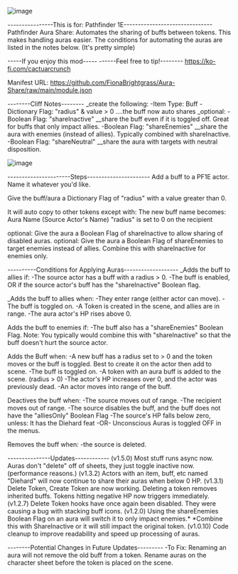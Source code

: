 ![image](https://i.imgur.com/K82oBFy.png)


----------------This is for: Pathfinder 1E-------------------------------
Pathfinder Aura Share: Automates the sharing of buffs between tokens. This makes handling auras easier. The conditions for automating the auras are listed in the notes below. (It's pretty simple)

-----If you enjoy this mod-----
------Feel free to tip!--------
https://ko-fi.com/cactuarcrunch


Manifest URL: https://github.com/FionaBrightgrass/Aura-Share/raw/main/module.json


--------Cliff Notes--------
_create the following:
-Item Type: Buff
-Dictionary Flag: "radius" & value > 0
....the buff  now auto shares
_optional:
-Boolean Flag: "shareInactive"    __share the buff even if it is toggled off. Great for buffs that only impact allies.
-Boolean Flag: "shareEnemies"     __share the aura with enemies (instead of allies). Typically combined with shareInactive.
-Boolean Flag: "shareNeutral"     __share the aura with targets with neutral disposition.

![image](https://i.imgur.com/zRj6ITb.png)


----------------------Steps----------------------
Add a buff to a PF1E actor. Name it whatever you'd like.

Give the buff/aura a Dictionary Flag of "radius" with a value greater than 0.

It will auto copy to other tokens except with:
The new buff name becomes: Aura Name (Source Actor's Name)
"radius" is set to 0 on the recipient 

optional: Give the aura a Boolean Flag of shareInactive to allow sharing of disabled auras. 
optional: Give the aura a Boolean Flag of shareEnemies to target enemies instead of allies. Combine this with shareInactive for enemies only. 



----------Conditions for Applying Auras-------------------
_Adds the buff to allies if:
-The source actor has a buff with a radius > 0.
-The buff is enabled, OR if the source actor's buff has the "shareInactive" Boolean flag.

_Adds the buff to allies when:
-They enter range (either actor can move).
-The buff is toggled on.
-A Token is created in the scene, and allies are in range.
-The aura actor's HP rises above 0.

Adds the buff to enemies if:
-The buff also has a "shareEnemies" Boolean Flag. Note: You typically would combine this with "shareInactive" so that the buff doesn't hurt the source actor.
 
Adds the Buff when:
-A new buff has a radius set to > 0 and the token moves or the buff is toggled. Best to create it on the actor then add to scene.
-The buff is toggled on.
-A token with an aura buff is added to the scene. (radius > 0)
-The actor's HP increases over 0, and the actor was previously dead.
-An actor moves into range of the buff.

Deactives the buff when:
-The source moves out of range.
-The recipient moves out of range.
-The source disables the buff, and the buff does not have the "alliesOnly" Boolean Flag
-The source's HP falls below zero, unless: It has the Diehard feat -OR- Unconscious Auras is toggled OFF in the menus.

Removes the buff when:
-the source is deleted.





---------------Updates------------
(v1.5.0)  Most stuff runs async now. Auras don't "delete" off of sheets, they just toggle inactive now. (performance reasons.)
(v1.3.2)  Actors with an item, buff, etc named "Diehard" will now continue to share their auras when below 0 HP.
(v1.3.1)  Delete Token, Create Token are now working. Deleting a token removes inherited buffs. Tokens hitting negative HP now triggers immediately.
(v1.2.7)  Delete Token hooks have once again been disabled. They were causing a bug with stacking buff icons.
(v1.2.0)  Using the shareEnemies Boolean Flag on an aura will switch it to only impact enemies.* 
          *Combine this with ShareInactive or it will still impact the original token.
(v1.0.10) Code cleanup to improve readability and speed up processing of auras.




--------Potential Changes in Future Updates---------
-To Fix: Renaming an aura will not remove the old buff from a token. Rename auras on the character sheet before the token is placed on the scene.

